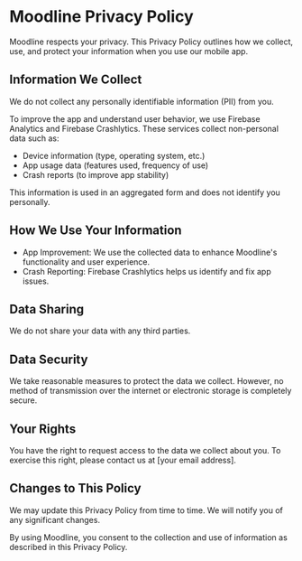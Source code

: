 # Moodline Privacy Policy

Moodline respects your privacy. This Privacy Policy outlines how we collect, use, and protect your information when you use our mobile app.

## Information We Collect
We do not collect any personally identifiable information (PII) from you.

To improve the app and understand user behavior, we use Firebase Analytics and Firebase Crashlytics. These services collect non-personal data such as:

- Device information (type, operating system, etc.)
- App usage data (features used, frequency of use)
- Crash reports (to improve app stability)

This information is used in an aggregated form and does not identify you personally.

## How We Use Your Information

- App Improvement: We use the collected data to enhance Moodline's functionality and user experience.
- Crash Reporting: Firebase Crashlytics helps us identify and fix app issues.

## Data Sharing
We do not share your data with any third parties.

## Data Security
We take reasonable measures to protect the data we collect. However, no method of transmission over the internet or electronic storage is completely secure.

## Your Rights
You have the right to request access to the data we collect about you. To exercise this right, please contact us at [your email address].   

## Changes to This Policy
We may update this Privacy Policy from time to time. We will notify you of any significant changes.   

By using Moodline, you consent to the collection and use of information as described in this Privacy Policy.
